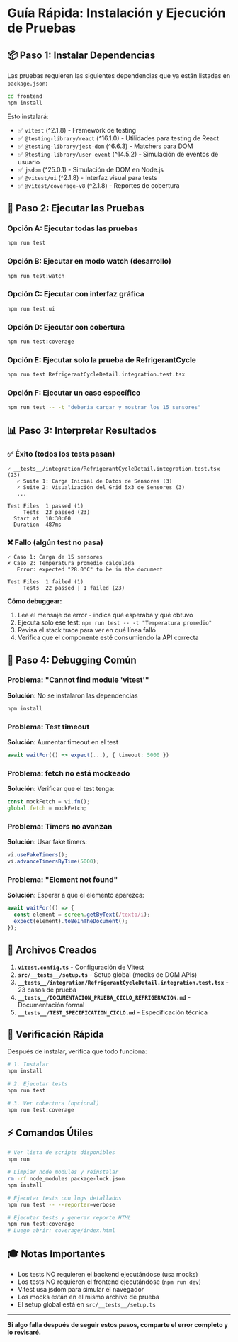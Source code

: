 # Guía Rápida: Instalación y Ejecución de Pruebas

## 📦 Paso 1: Instalar Dependencias

Las pruebas requieren las siguientes dependencias que ya están listadas en `package.json`:

```bash
cd frontend
npm install
```

Esto instalará:
- ✅ `vitest` (^2.1.8) - Framework de testing
- ✅ `@testing-library/react` (^16.1.0) - Utilidades para testing de React
- ✅ `@testing-library/jest-dom` (^6.6.3) - Matchers para DOM
- ✅ `@testing-library/user-event` (^14.5.2) - Simulación de eventos de usuario
- ✅ `jsdom` (^25.0.1) - Simulación de DOM en Node.js
- ✅ `@vitest/ui` (^2.1.8) - Interfaz visual para tests
- ✅ `@vitest/coverage-v8` (^2.1.8) - Reportes de cobertura

## 🚀 Paso 2: Ejecutar las Pruebas

### Opción A: Ejecutar todas las pruebas
```bash
npm run test
```

### Opción B: Ejecutar en modo watch (desarrollo)
```bash
npm run test:watch
```

### Opción C: Ejecutar con interfaz gráfica
```bash
npm run test:ui
```

### Opción D: Ejecutar con cobertura
```bash
npm run test:coverage
```

### Opción E: Ejecutar solo la prueba de RefrigerantCycle
```bash
npm run test RefrigerantCycleDetail.integration.test.tsx
```

### Opción F: Ejecutar un caso específico
```bash
npm run test -- -t "debería cargar y mostrar los 15 sensores"
```

## 📊 Paso 3: Interpretar Resultados

### ✅ Éxito (todos los tests pasan)
```
✓ __tests__/integration/RefrigerantCycleDetail.integration.test.tsx (23)
   ✓ Suite 1: Carga Inicial de Datos de Sensores (3)
   ✓ Suite 2: Visualización del Grid 5x3 de Sensores (3)
   ...
   
Test Files  1 passed (1)
     Tests  23 passed (23)
  Start at  10:30:00
  Duration  487ms
```

### ❌ Fallo (algún test no pasa)
```
✓ Caso 1: Carga de 15 sensores
✗ Caso 2: Temperatura promedio calculada
   Error: expected "28.0°C" to be in the document
   
Test Files  1 failed (1)
     Tests  22 passed | 1 failed (23)
```

**Cómo debuggear:**
1. Lee el mensaje de error - indica qué esperaba y qué obtuvo
2. Ejecuta solo ese test: `npm run test -- -t "Temperatura promedio"`
3. Revisa el stack trace para ver en qué línea falló
4. Verifica que el componente esté consumiendo la API correcta

## 🔧 Paso 4: Debugging Común

### Problema: "Cannot find module 'vitest'"
**Solución**: No se instalaron las dependencias
```bash
npm install
```

### Problema: Test timeout
**Solución**: Aumentar timeout en el test
```typescript
await waitFor(() => expect(...), { timeout: 5000 })
```

### Problema: fetch no está mockeado
**Solución**: Verificar que el test tenga:
```typescript
const mockFetch = vi.fn();
global.fetch = mockFetch;
```

### Problema: Timers no avanzan
**Solución**: Usar fake timers:
```typescript
vi.useFakeTimers();
vi.advanceTimersByTime(5000);
```

### Problema: "Element not found"
**Solución**: Esperar a que el elemento aparezca:
```typescript
await waitFor(() => {
  const element = screen.getByText(/texto/i);
  expect(element).toBeInTheDocument();
});
```

## 📝 Archivos Creados

1. **`vitest.config.ts`** - Configuración de Vitest
2. **`src/__tests__/setup.ts`** - Setup global (mocks de DOM APIs)
3. **`__tests__/integration/RefrigerantCycleDetail.integration.test.tsx`** - 23 casos de prueba
4. **`__tests__/DOCUMENTACION_PRUEBA_CICLO_REFRIGERACION.md`** - Documentación formal
5. **`__tests__/TEST_SPECIFICATION_CICLO.md`** - Especificación técnica

## 🎯 Verificación Rápida

Después de instalar, verifica que todo funciona:

```bash
# 1. Instalar
npm install

# 2. Ejecutar tests
npm run test

# 3. Ver cobertura (opcional)
npm run test:coverage
```

## ⚡ Comandos Útiles

```bash
# Ver lista de scripts disponibles
npm run

# Limpiar node_modules y reinstalar
rm -rf node_modules package-lock.json
npm install

# Ejecutar tests con logs detallados
npm run test -- --reporter=verbose

# Ejecutar tests y generar reporte HTML
npm run test:coverage
# Luego abrir: coverage/index.html
```

## 🎓 Notas Importantes

- Los tests NO requieren el backend ejecutándose (usa mocks)
- Los tests NO requieren el frontend ejecutándose (`npm run dev`)
- Vitest usa jsdom para simular el navegador
- Los mocks están en el mismo archivo de prueba
- El setup global está en `src/__tests__/setup.ts`

---

**Si algo falla después de seguir estos pasos, comparte el error completo y lo revisaré.**
